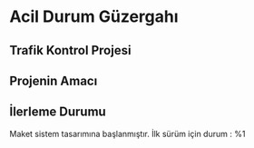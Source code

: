 # Acil Durum Güzergahı
## Trafik Kontrol Projesi
## Projenin Amacı 

## İlerleme Durumu
Maket sistem tasarımına başlanmıştır. İlk sürüm için durum : %1


